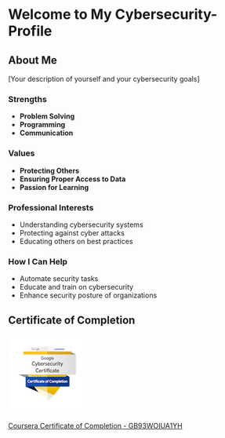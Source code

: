 # Welcome to My Cybersecurity-Profile

## About Me

[Your description of yourself and your cybersecurity goals]

### Strengths
- **Problem Solving**
- **Programming**
- **Communication**

### Values
- **Protecting Others**
- **Ensuring Proper Access to Data**
- **Passion for Learning**

### Professional Interests
- Understanding cybersecurity systems
- Protecting against cyber attacks
- Educating others on best practices

### How I Can Help
- Automate security tasks
- Educate and train on cybersecurity
- Enhance security posture of organizations

## Certificate of Completion
![Google Cybersecurity Certificate](https://raw.githubusercontent.com/Brandon-Parker9/Cybersecurity-Profile/main/Certificate-of-Completion/google-cybersecurity-certificate-small.png)

[Coursera Certificate of Completion - GB93WOIUA1YH](https://github.com/Brandon-Parker9/Cybersecurity-Profile/blob/main/Certificate-of-Completion/Coursera%20Certificate%20of%20Completion%20-%20GB93WOIUA1YH.pdf)

